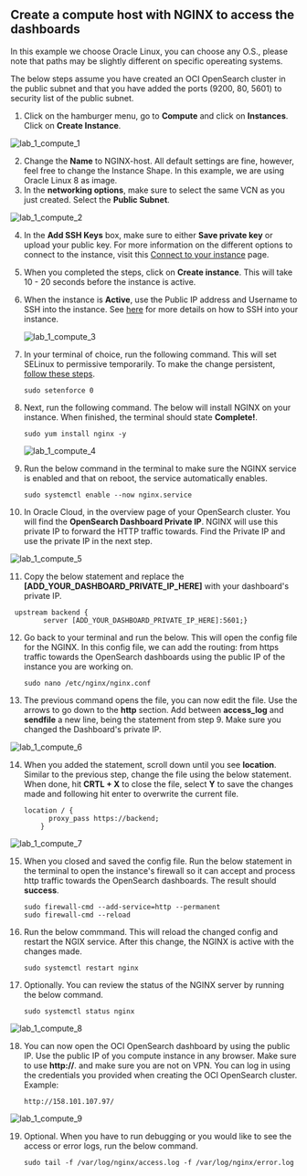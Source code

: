 ## Create a compute host with NGINX to access the dashboards

In this example we choose Oracle Linux, you can choose any O.S., please note that paths may be slightly different on specific opereating systems.

The below steps assume you have created an OCI OpenSearch cluster in the public subnet and that you have added the ports (9200, 80, 5601) to security list of the public subnet.

1.	Click on the hamburger menu, go to **Compute** and click on **Instances**. Click on **Create Instance**.

   ![lab_1_compute_1](images/compute_1.png)
   
2.	Change the **Name** to NGINX-host. All default settings are fine, however, feel free to change the Instance Shape. In this example, we are using Oracle Linux 8 as image.
3.	In the **networking options**, make sure to select the same VCN as you just created. Select the **Public Subnet**.

   ![lab_1_compute_2](images/compute_2.png)

4. In the **Add SSH Keys** box, make sure to either **Save private key** or upload your public key. For more information on the different options to connect to the instance, visit this [Connect to your instance](https://docs.oracle.com/en-us/iaas/Content/GSG/Tasks/testingconnection.htm) page.
5. When you completed the steps, click on **Create instance**. This will take 10 - 20 seconds before the instance is active.
6. When the instance is **Active**, use the Public IP address and Username to SSH into the instance. See [here](https://docs.oracle.com/en-us/iaas/Content/GSG/Tasks/testingconnection.htm) for more details on how to SSH into your instance.

   ![lab_1_compute_3](images/compute_3.png)


7. In your terminal of choice, run the following command. This will set SELinux to permissive temporarily. To make the change persistent, [follow these steps](https://community.oracle.com/customerconnect/discussion/636723/how-to-set-selinux-to-permissive-mode).
    ```
    sudo setenforce 0
    ```

8. Next, run the following command. The below will install NGINX on your instance. When finished, the terminal should state **Complete!**.
    ```
    sudo yum install nginx -y
    ```

   ![lab_1_compute_4](images/compute_4.png)



9. Run the below command in the terminal to make sure the NGINX service is enabled and that on reboot, the service automatically enables.
   ```
   sudo systemctl enable --now nginx.service
   ```
    
10. In Oracle Cloud, in the overview page of your OpenSearch cluster. You will find the **OpenSearch Dashboard Private IP**. NGINX will use this private IP to forward the HTTP traffic towards. Find the Private IP and use the private IP in the next step.

   ![lab_1_compute_5](images/compute_5.png)

11. Copy the below statement and replace the **[ADD_YOUR_DASHBOARD_PRIVATE_IP_HERE]** with your dashboard's private IP. 
   ```
    upstream backend {
           server [ADD_YOUR_DASHBOARD_PRIVATE_IP_HERE]:5601;}
   ```

12. Go back to your terminal and run the below. This will open the config file for the NGINX. In this config file, we can add the routing: from https traffic towards the OpenSearch dashboards using the public IP of the instance you are working on.
       ```
       sudo nano /etc/nginx/nginx.conf
       ```

13. The previous command opens the file, you can now edit the file. Use the arrows to go down to the **http** section. Add between **access_log** and **sendfile** a new line, being the statement from step 9. Make sure you changed the Dashboard's private IP.

   ![lab_1_compute_6](images/compute_6.png)

14. When you added the statement, scroll down until you see **location**. Similar to the previous step, change the file using the below statement. When done, hit **CRTL + X** to close the file, select **Y** to save the changes made and following hit enter to overwrite the current file.

    ```
    location / {
          proxy_pass https://backend;
        }
    ```

   ![lab_1_compute_7](images/compute_7.png)


15. When you closed and saved the config file. Run the below statement in the terminal to open the instance's firewall so it can accept and process http traffic towards the OpenSearch dashboards. The result should **success**.

    ```
    sudo firewall-cmd --add-service=http --permanent
    sudo firewall-cmd --reload
    ```

16. Run the below commmand. This will reload the changed config and restart the NGIX service. After this change, the NGINX is active with the changes made.
      ```
      sudo systemctl restart nginx
      ```

17. Optionally. You can review the status of the NGINX server by running the below command.
      ```
      sudo systemctl status nginx
      ```

   ![lab_1_compute_8](images/compute_8.png)

18. You can now open the OCI OpenSearch dashboard by using the public IP. Use the public IP of you compute instance in any browser. Make sure to use **http://**. and make sure you are not on VPN. You can log in using the credentials you provided when creating the OCI OpenSearch cluster. Example:
      ```
      http://158.101.107.97/
      ```
   ![lab_1_compute_9](images/compute_9.png)


19. Optional. When you have to run debugging or you would like to see the access or error logs, run the below command. 
      ```
      sudo tail -f /var/log/nginx/access.log -f /var/log/nginx/error.log
      ```
